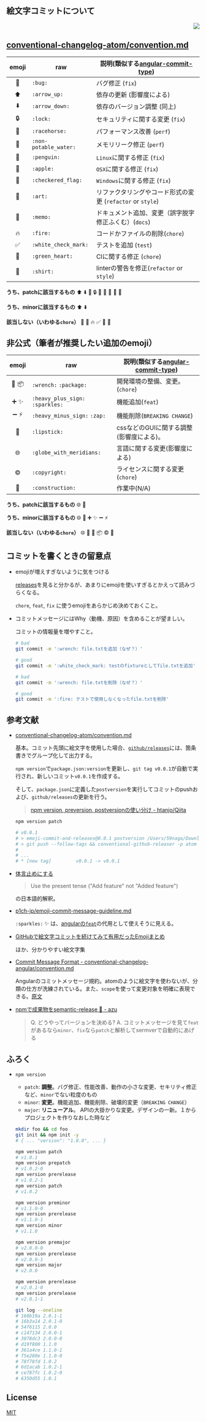 絵文字コミットについて
---

<p align="right">
  <a href="https://travis-ci.org/59798/emoji-commit-and-releases">
    <img src="http://img.shields.io/travis/59798/emoji-commit-and-releases.svg?style=flat-square">
  </a>
</p>

[conventional-changelog-atom/convention.md](https://github.com/conventional-changelog/conventional-changelog-atom/blob/master/convention.md)
---
| emoji | raw | 説明(類似する[angular-commit-type]) |
|:---:|---|---|
| :bug:                | `:bug:`               | バグ修正 (`fix`)
| :arrow_up:           | `:arrow_up:`          | 依存の更新 (影響度による)
| :arrow_down:         | `:arrow_down:`        | 依存のバージョン調整 (同上)
| :lock:               | `:lock:`              | セキュリティに関する変更 (`fix`)
| :racehorse:          | `:racehorse:`         | パフォーマンス改善 (`perf`)
| :non-potable_water:  | `:non-potable_water:` | メモリリーク修正 (`perf`)
| :penguin:            | `:penguin:`           | `Linux`に関する修正 (`fix`)
| :apple:              | `:apple:`             | `OSX`に関する修正 (`fix`)
| :checkered_flag:     | `:checkered_flag:`    | `Windows`に関する修正 (`fix`)
| :art:                | `:art:`               | リファクタリングやコード形式の変更 (`refactor` or `style`)
| :memo:               | `:memo:`              | ドキュメント追加、変更（誤字脱字修正ふくむ）(`docs`)
| :fire:               | `:fire:`              | コードかファイルの削除(`chore`)
| :white_check_mark:   | `:white_check_mark:`  | テストを追加 (`test`)
| :green_heart:        | `:green_heart:`       | CIに関する修正 (`chore`)
| :shirt:              | `:shirt:`             | linterの警告を修正(`refactor` or `style`)

**うち、patchに該当するもの**
:arrow_up: :arrow_down: :bug: :lock: :racehorse: :non-potable_water: :penguin: :apple: :checkered_flag:

**うち、minorに該当するもの**
:arrow_up: :arrow_down:

**該当しない（いわゆる`chore`）**
:art: :memo: :fire: :white_check_mark: :green_heart: :shirt:

非公式（筆者が推奨したい追加のemoji）
---

| emoji | raw | 説明(類似する[angular-commit-type]) |
|:---:|---|---|
| :wrench: :package:	         | `:wrench:` `:package:`           | 開発環境の整備、変更。(`chore`)
| :heavy_plus_sign: :sparkles: | `:heavy_plus_sign:` `:sparkles:` | 機能追加(`feat`)
| :heavy_minus_sign: :zap:     | `:heavy_minus_sign:` `:zap:`     | 機能削除(`BREAKING CHANGE`)
| :lipstick:                   | `:lipstick:`                     | cssなどのGUIに関する調整(影響度による)。
| :globe_with_meridians:       | `:globe_with_meridians:`         | 言語に関する変更(影響度による)
| :copyright:                  | `:copyright:`                    | ライセンスに関する変更(`chore`)
| :construction:               | `:construction:`                 | 作業中(N/A)

**うち、patchに該当するもの**
:globe_with_meridians: :lipstick:

**うち、minorに該当するもの**
:globe_with_meridians: :lipstick: :heavy_plus_sign: :sparkles: :heavy_minus_sign: :zap:

**該当しない（いわゆる`chore`）**
:globe_with_meridians: :lipstick: :wrench: :package: :copyright: :construction:

[angular-commit-type]: https://github.com/angular/angular.js/blob/master/CONTRIBUTING.md#type

コミットを書くときの留意点
---
  * emojiが増えすぎないように気をつける

    [releases](https://github.com/59798/emoji-commit-and-releases/releases/tag/v0.0.1)を見ると分かるが、あまりにemojiを使いすぎるとかえって読みづらくなる。

    `chore`, `feat`, `fix` に使うemojiをあらかじめ決めておくこと。

  * コミットメッセージにはWhy（動機、原因）を含めることが望ましい。

    コミットの情報量を増やすこと。

    ```bash
    # bad
    git commit -m ':wrench: file.txtを追加（なぜ？）'

    # good
    git commit -m ':white_check_mark: testのfixtureとしてfile.txtを追加'

    # bad
    git commit -m ':wrench: file.txtを削除（なぜ？）'

    # good
    git commit -m ':fire: テストで使用しなくなったfile.txtを削除'
    ```

参考文献
---
* [conventional-changelog-atom/convention.md](https://github.com/conventional-changelog/conventional-changelog-atom/blob/master/convention.md)

  基本。コミット先頭に絵文字を使用した場合、[`github/releases`](https://github.com/59798/emoji-commit-and-releases/releases)には、箇条書きでグループ化して出力する。

  `npm version`で`package.json:version`を更新し、`git tag v0.0.1`が自動で実行され、新しいコミット`v0.0.1`を作成する。

  そして、`package.json`に定義した`postversion`を実行してコミットのpushおよび、`github/releases`の更新を行う。

  > [npm version, preversion, postversionの使い分け - htanjo/Qiita](http://qiita.com/htanjo/items/d16d8531bc22e0a43217)

  ```bash
  npm version patch

  # v0.0.1
  # > emoji-commit-and-releases@0.0.1 postversion /Users/59naga/Downloads/emoji-commit-and-releases
  # > git push --follow-tags && conventional-github-releaser -p atom -r 0
  #
  # ...
  # * [new tag]         v0.0.1 -> v0.0.1
  ```

* [体言止めにする](https://gist.github.com/p1ch-jp/2912dc157b53449f7d1b#体言止めにする)
  > Use the present tense ("Add feature" not "Added feature")

  の日本語的解釈。

* [p1ch-jp/emoji-commit-message-guideline.md](https://gist.github.com/p1ch-jp/2912dc157b53449f7d1b)

  `:sparkles:` :sparkles: は、[angularの`feat`](https://github.com/angular/angular.js/blob/master/CONTRIBUTING.md#type)の代用として使えそうに見える。

* [GitHubで絵文字コミットを続けてみて有用だったEmojiまとめ](http://mzyy94.com/blog/2015/10/14/emoji-commit-message/)

  ほか、分かりやすい絵文字集

* [Commit Message Format - conventional-changelog-angular/convention.md](https://github.com/conventional-changelog/conventional-changelog-angular/blob/master/convention.md#commit-message-format)

  Angularのコミットメッセージ規約。atomのように絵文字を使わないが、分類の仕方が洗練されている。また、`scope`を使って変更対象を明確に表現できる。[原文](https://github.com/angular/angular.js/blob/master/CONTRIBUTING.md#type)

* [npmで成果物をsemantic-release :rocket: - azu](http://azu.github.io/slide/niku_sushi/npm-semantic-release.html)

  > Q. どうやってバージョンを決める?
  > A. コミットメッセージを見て`feat`があるなら`minor`、`fix`なら`patch`と解析してsermverで自動的にあげる

ふろく
---
* `npm version`

  * `patch`: **調整**。バグ修正、性能改善、動作の小さな変更、セキリティ修正など、`minor`でない粒度のもの
  * `minor`: **変更**。機能追加、機能削除、破壊的変更（`BREAKING CHANGE`）
  * `major`: **リニューアル**。 APIの大掛かりな変更。デザインの一新。１からプロジェクトを作りなおした時など

  ```bash
  mkdir foo && cd foo
  git init && npm init -y
  # { ... "version": "1.0.0", ... }

  npm version patch
  # v1.0.1
  npm version prepatch
  # v1.0.2-0
  npm version prerelease
  # v1.0.2-1
  npm version patch
  # v1.0.2

  npm version preminor
  # v1.1.0-0
  npm version prerelease
  # v1.1.0-1
  npm version minor
  # v1.1.0

  npm version premajor
  # v2.0.0-0
  npm version prerelease
  # v2.0.0-1
  npm version major
  # v2.0.0

  npm version prerelease
  # v2.0.1-0
  npm version prerelease
  # v2.0.1-1

  git log --oneline
  # 160b19a 2.0.1-1
  # 16b3a14 2.0.1-0
  # 54f6115 2.0.0
  # c147134 2.0.0-1
  # 3078dc3 2.0.0-0
  # d19f800 1.1.0
  # 361a4ce 1.1.0-1
  # f5e280e 1.1.0-0
  # 78f78fd 1.0.2
  # 6d1acab 1.0.2-1
  # ce787fc 1.0.2-0
  # 6350d55 1.0.1
  ```

License
---
[MIT](http://59naga.mit-license.org/)
